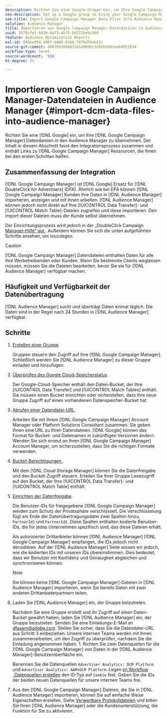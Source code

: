 ```yaml
---
description: Richten Sie eine Google-Gruppe ein, um Ihre Google Campaign Manager-Datendateien in den Audience Manager zu übernehmen. Der Inhalt in diesem Abschnitt fasst den Integrationsprozess zusammen und enthält Links zu Google Campaign Manager-Ressourcen, die Ihnen bei den ersten Schritten helfen.
seo-description: Set up a Google group to bring your Google Campaign Manager data files into Audience Manager. The content in this section summarizes the integration process and provides you with links to Google Campaign Manager resources to help you get started.
seo-title: Import Google Campaign Manager Data Files Into Audience Manager
solution: Audience Manager
title: Importieren von Google Campaign Manager-Datendateien in Audience Manager
uuid: 3578cfe1-6d30-4a73-ab75-8d272bebcd60
feature: Audience Optimization Reports
exl-id: 045eed94-100f-460d-83bb-78fbd7beb51c
source-git-commit: d86769304b03161490d0c3d9eb340cee64d52034
workflow-type: tm+mt
source-wordcount: '556'
ht-degree: 2%

---
```


# Importieren von Google Campaign Manager-Datendateien in Audience Manager {#import-dcm-data-files-into-audience-manager}

Richten Sie eine [!DNL Google] ein, um Ihre [!DNL Google Campaign Manager] Datendateien in den Audience Manager zu übernehmen. Der Inhalt in diesem Abschnitt fasst den Integrationsprozess zusammen und enthält Links zu [!DNL Google Campaign Manager] Ressourcen, die Ihnen bei den ersten Schritten helfen.

## Zusammenfassung der Integration

[!DNL Google Campaign Manager] ist [!DNL Google] Ersatz für [!DNL DoubleClick for Advertisers] (DFA). Ähnlich wie bei DFA können [!DNL Google Campaign Manager] Kunden ihre Daten in [!DNL Audience Manager] importieren, anzeigen und mit ihnen arbeiten. [!DNL Audience Manager] können jedoch nicht direkt auf Ihre [!UICONTROL Data Transfer]- und [!UICONTROL Match Table]-Dateien zugreifen und diese importieren. Den Import dieser Dateien muss der Kunde selbst übernehmen.

Der Einrichtungsprozess wird jedoch in der „DoubleClick Campaign [Manager-Hilfe“ gut ](https://support.google.com/dcm/partner/answer/2941575?hl=en&amp;ref_topic=6107456). Außerdem können Sie sich die unten aufgeführten Schritte ansehen, um loszulegen.

>[!CAUTION]
>
>[!DNL Google Campaign Manager] Datendateien enthalten Daten für alle Ihre Werbetreibenden oder Kunden. Wenn Sie bestimmte Clients weglassen müssen, müssen Sie die Dateien bearbeiten, bevor Sie sie für [!DNL Audience Manager] verfügbar machen.

## Häufigkeit und Verfügbarkeit der Datenübertragung

[!DNL Audience Manager] sucht und überträgt Daten einmal täglich. Die Daten sind in der Regel nach 24 Stunden in [!DNL Audience Manager] verfügbar.

## Schritte

1. [Erstellen einer Gruppe](https://support.google.com/dcm/partner/answer/3370419?hl=en&amp;ref_topic=6107456).

   Gruppen steuern den Zugriff auf Ihre [!DNL Google Campaign Manager]. Schließlich werden Sie [!DNL Audience Manager] zu dieser Gruppe einladen und hinzufügen.

1. [Überprüfen des Google Cloud-Speicherstatus](https://support.google.com/dcm/partner/answer/3370481?hl=en&amp;ref_topic=6107456).

   Der Google-Cloud-Speicher enthält den Daten-Bucket, der Ihre [!UICONTROL Data Transfer] und [!UICONTROL Match Tables] enthält. Sie müssen einen Bucket einrichten oder sicherstellen, dass Ihre neue Gruppe Zugriff auf einen vorhandenen Datenspeicher-Bucket hat.

1. [Abrufen einer Datendatei-URL](https://support.google.com/dcm/partner/answer/3370482?hl=en&amp;ref_topic=6107456).

   Arbeiten Sie mit Ihrem [!DNL Google Campaign Manager] Account Manager oder Platform Solutions Consultant zusammen. Sie geben Ihnen eine URL zu Ihren Datendateien. [!DNL Google] können das Format für Bucket- und Dateinamen in zukünftigen Versionen ändern. Wenden Sie sich erneut an Ihren [!DNL Google Campaign Manager] Account Manager, um sicherzustellen, dass Sie die richtigen Formate verwenden.

1. [Bucket-Berechtigungen ](https://cloud.google.com/storage/docs/cloud-console?csw=1#_bucketpermission).

   Mit dem [!DNL Cloud Storage Manager] können Sie die Datenfreigabe und den Bucket-Zugriff steuern. Erteilen Sie Ihrer Gruppe Lesezugriff auf den Bucket, der Ihre [!UICONTROL Data Transfer]- und [!UICONTROL Match Table] enthält.

1. [Einrichten der Datenfreigabe](https://support.google.com/dcm/partner/answer/6206106?hl=en).

   Die Benutzer-IDs für freigegebene [!DNL Google Campaign Manager] werden zum Schutz der Privatsphäre verschlüsselt. Die Verschlüsselung fügt am Ende der Datenübertragungsdatei zwei Spalten hinzu, `PartnerId1` und `PartnerId2`. Diese Spalten enthalten kodierte Benutzer-IDs, die für jedes Unternehmen spezifisch sind, das diese Dateien erhält.

   Als autorisierter Drittanbieter können [!DNL Audience Manager] [!DNL Google Campaign Manager] empfangen, die IDs jedoch nicht decodieren. Auf der [!DNL Audience Manager] Seite wissen wir jedoch, wie die kodierten IDs mit unseren IDs übereinstimmen. Dies bedeutet, dass wir Benutzer mit Konfidenz und Genauigkeit abgleichen und synchronisieren können.

   >[!NOTE]
   >Sie können keine [!DNL Google Campaign Manager]-Dateien in [!DNL Audience Manager] importieren, wenn Sie bereits Daten mit zwei anderen Drittanbieterpartnern teilen.

1. Laden Sie [!DNL Audience Manager] ein, der Gruppe beizutreten.

   Nachdem Sie eine Gruppe erstellt und ihr Zugriff auf einen Daten-Bucket gewährt haben, laden Sie [!DNL Audience Manager] ein, der Gruppe beizutreten. Senden Sie eine Einladungs-E-Mail an dfaaam@adobe.com. Stellen Sie sicher, dass Sie die Datendatei-URL aus Schritt 3 einbeziehen. Unsere internen Teams werden mit Ihnen zusammenarbeiten, um den Zugriff zu überprüfen, nachdem Sie die Einladung angenommen haben. 1. Richten Sie zwei Datenquellen für die [!DNL Google Campaign Manager] von Daten in der [!DNL Audience Manager]-Benutzeroberfläche ein.

   Benennen Sie die Datenquellen `Advertiser Analytics: DCM Platform` und `Advertiser Analytics: AAM+DCM Platform`. Legen [ im Workflow „Datenquellen erstellen](../../../features/manage-datasources.md#create-data-source) den ID-Typ auf `Cookie` fest. Geben Sie die IDs der beiden neuen Datenquellen für unsere internen Teams frei.

1. Aus den [!DNL Google Campaign Manager] Dateien, die Sie in [!DNL Audience Manager] importieren, können Sie auf einfache Weise Eigenschaften erstellen. Siehe [Verwertbare Protokolldateien](../../../integration/media-data-integration/actionable-log-files.md) und bitten Sie Ihren [!DNL Audience Manager] oder die Kundenunterstützung, die Funktion für Sie zu aktivieren.
